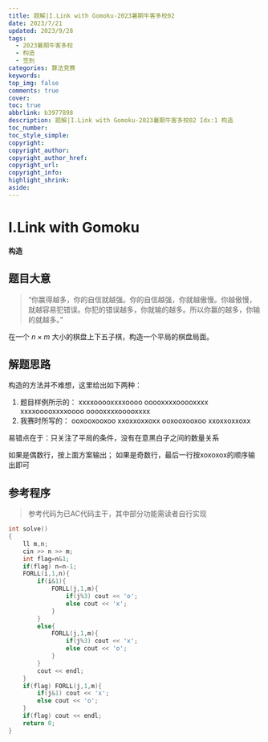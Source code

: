 ```yaml
---
title: 题解|I.Link with Gomoku-2023暑期牛客多校02
date: 2023/7/21
updated: 2023/9/28
tags:
  - 2023暑期牛客多校
  - 构造
  - 签到
categories: 算法竞赛
keywords:
top_img: false
comments: true
cover:
toc: true
abbrlink: b3977898
description: 题解|I.Link with Gomoku-2023暑期牛客多校02 Idx:1 构造
toc_number:
toc_style_simple:
copyright:
copyright_author:
copyright_author_href:
copyright_url:
copyright_info:
highlight_shrink:
aside:
---
```


# I.Link with Gomoku
**构造**
## 题目大意
>“你赢得越多，你的自信就越强。你的自信越强，你就越傲慢。你越傲慢，就越容易犯错误。你犯的错误越多，你就输的越多。所以你赢的越多，你输的就越多。”

在一个 $n\times m$ 大小的棋盘上下五子棋，构造一个平局的棋盘局面。
## 解题思路
构造的方法并不难想，这里给出如下两种：
1. 题目样例所示的：
   xxxxooooxxxxoooo
   ooooxxxxooooxxxx
   xxxxooooxxxxoooo
   ooooxxxxooooxxxx
2. 我赛时所写的：
   ooxooxooxoo
   xxoxxoxxoxx
   ooxooxooxoo
   xxoxxoxxoxx

易错点在于：只关注了平局的条件，没有在意黑白子之间的数量关系

如果是偶数行，按上面方案输出；
如果是奇数行，最后一行按xoxoxox的顺序输出即可

## 参考程序
> 参考代码为已AC代码主干，其中部分功能需读者自行实现

```cpp
int solve()
{
    ll m,n;
    cin >> n >> m;
    int flag=n&1;
    if(flag) n=n-1;
    FORLL(i,1,n){
        if(i&1){
            FORLL(j,1,m){
                if(j%3) cout << 'o';
                else cout << 'x';
            }
        }
        else{
            FORLL(j,1,m){
                if(j%3) cout << 'x';
                else cout << 'o';
            }
        }
        cout << endl;
    }
    if(flag) FORLL(j,1,m){
        if(j&1) cout << 'x';
        else cout << 'o';
    }
    if(flag) cout << endl;
    return 0;
}
```